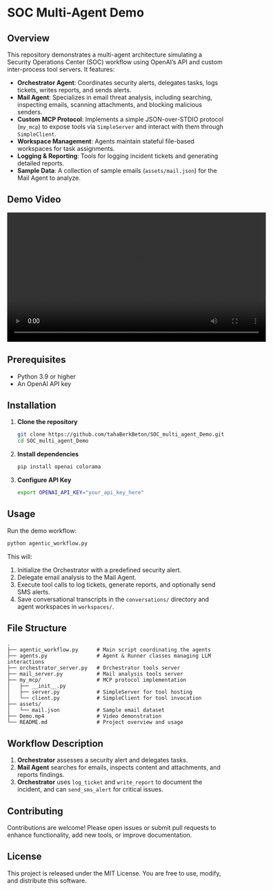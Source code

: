 # SOC Multi-Agent Demo

## Overview

This repository demonstrates a multi-agent architecture simulating a Security Operations Center (SOC) workflow using OpenAI’s API and custom inter-process tool servers. It features:

- **Orchestrator Agent**: Coordinates security alerts, delegates tasks, logs tickets, writes reports, and sends alerts.
- **Mail Agent**: Specializes in email threat analysis, including searching, inspecting emails, scanning attachments, and blocking malicious senders.
- **Custom MCP Protocol**: Implements a simple JSON-over-STDIO protocol (`my_mcp`) to expose tools via `SimpleServer` and interact with them through `SimpleClient`.
- **Workspace Management**: Agents maintain stateful file-based workspaces for task assignments.
- **Logging & Reporting**: Tools for logging incident tickets and generating detailed reports.
- **Sample Data**: A collection of sample emails (`assets/mail.json`) for the Mail Agent to analyze.

## Demo Video

<video controls width="600">
  <source src="Demo.mp4" type="video/mp4">
  Your browser does not support the video tag.
</video>

## Prerequisites

- Python 3.9 or higher
- An OpenAI API key

## Installation

1. **Clone the repository**
   ```bash
   git clone https://github.com/tahaBerkBeton/SOC_multi_agent_Demo.git
   cd SOC_multi_agent_Demo
   ```

2. **Install dependencies**
   ```bash
   pip install openai colorama
   ```

3. **Configure API Key**
   ```bash
   export OPENAI_API_KEY="your_api_key_here"
   ```

## Usage

Run the demo workflow:
```bash
python agentic_workflow.py
```
This will:
1. Initialize the Orchestrator with a predefined security alert.
2. Delegate email analysis to the Mail Agent.
3. Execute tool calls to log tickets, generate reports, and optionally send SMS alerts.
4. Save conversational transcripts in the `conversations/` directory and agent workspaces in `workspaces/`.

## File Structure

```
.
├── agentic_workflow.py      # Main script coordinating the agents
├── agents.py                # Agent & Runner classes managing LLM interactions
├── orchestrator_server.py   # Orchestrator tools server
├── mail_server.py           # Mail analysis tools server
├── my_mcp/                  # MCP protocol implementation
│   ├── __init__.py
│   ├── server.py            # SimpleServer for tool hosting
│   └── client.py            # SimpleClient for tool invocation
├── assets/
│   └── mail.json            # Sample email dataset
├── Demo.mp4                 # Video demonstration
└── README.md                # Project overview and usage
```

## Workflow Description

1. **Orchestrator** assesses a security alert and delegates tasks.
2. **Mail Agent** searches for emails, inspects content and attachments, and reports findings.
3. **Orchestrator** uses `log_ticket` and `write_report` to document the incident, and can `send_sms_alert` for critical issues.

## Contributing

Contributions are welcome! Please open issues or submit pull requests to enhance functionality, add new tools, or improve documentation.

## License

This project is released under the MIT License. You are free to use, modify, and distribute this software.

